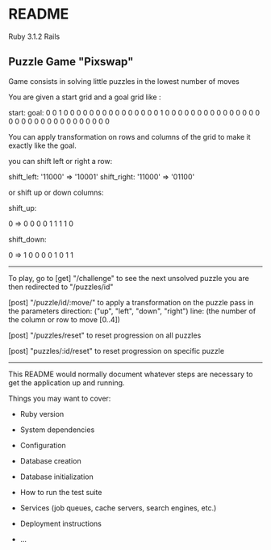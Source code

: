 # README


Ruby 3.1.2
Rails 

## Puzzle Game "Pixswap"

Game consists in solving little puzzles in the lowest number of moves

You are given a start grid and a goal grid like :

start:                            goal:
0 0 1 0 0                         0 0 0 0 0
0 0 0 0 0                         0 0 0 1 0
0 0 0 0 0                         0 0 0 0 0
0 0 0 0 0                         0 0 0 0 0
0 0 0 0 0                         0 0 0 0 0 

You can apply transformation on rows and columns of the grid to make
it exactly like the goal.

you can shift left or right a row:

shift_left: '11000' => '10001' 
shift_right: '11000' => '01100'

or shift up or down columns:

shift_up:

0     =>    0
0           0
0           1
1           1
1           0

shift_down:

0     =>    1
0           0
0           0
1           0
1           1

____

To play, go to 
[get] "/challenge"
to see the next unsolved puzzle
you are then redirected to "/puzzles/id"

[post] "/puzzle/id/:move/"
to apply a transformation on the puzzle
pass in the parameters 
direction: ("up", "left", "down", "right")
line: (the number of the column or row to move [0..4])

[post] "/puzzles/reset"
to reset progression on all puzzles

[post] "puzzles/:id/reset"
to reset progression on specific puzzle
____

This README would normally document whatever steps are necessary to get the
application up and running.

Things you may want to cover:

* Ruby version

* System dependencies

* Configuration

* Database creation

* Database initialization

* How to run the test suite

* Services (job queues, cache servers, search engines, etc.)

* Deployment instructions

* ...

